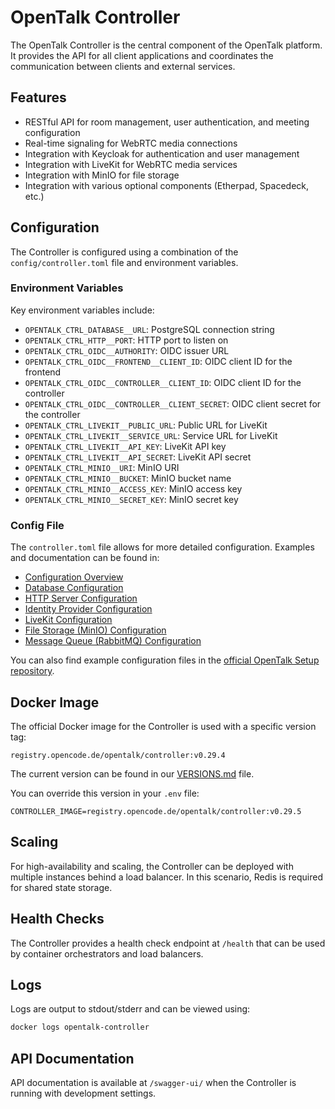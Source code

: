 # OpenTalk Controller

The OpenTalk Controller is the central component of the OpenTalk platform. It provides the API for all client applications and coordinates the communication between clients and external services.

## Features

- RESTful API for room management, user authentication, and meeting configuration
- Real-time signaling for WebRTC media connections
- Integration with Keycloak for authentication and user management
- Integration with LiveKit for WebRTC media services
- Integration with MinIO for file storage
- Integration with various optional components (Etherpad, Spacedeck, etc.)

## Configuration

The Controller is configured using a combination of the `config/controller.toml` file and environment variables.

### Environment Variables

Key environment variables include:

- `OPENTALK_CTRL_DATABASE__URL`: PostgreSQL connection string
- `OPENTALK_CTRL_HTTP__PORT`: HTTP port to listen on
- `OPENTALK_CTRL_OIDC__AUTHORITY`: OIDC issuer URL
- `OPENTALK_CTRL_OIDC__FRONTEND__CLIENT_ID`: OIDC client ID for the frontend
- `OPENTALK_CTRL_OIDC__CONTROLLER__CLIENT_ID`: OIDC client ID for the controller
- `OPENTALK_CTRL_OIDC__CONTROLLER__CLIENT_SECRET`: OIDC client secret for the controller
- `OPENTALK_CTRL_LIVEKIT__PUBLIC_URL`: Public URL for LiveKit
- `OPENTALK_CTRL_LIVEKIT__SERVICE_URL`: Service URL for LiveKit
- `OPENTALK_CTRL_LIVEKIT__API_KEY`: LiveKit API key
- `OPENTALK_CTRL_LIVEKIT__API_SECRET`: LiveKit API secret
- `OPENTALK_CTRL_MINIO__URI`: MinIO URI
- `OPENTALK_CTRL_MINIO__BUCKET`: MinIO bucket name
- `OPENTALK_CTRL_MINIO__ACCESS_KEY`: MinIO access key
- `OPENTALK_CTRL_MINIO__SECRET_KEY`: MinIO secret key

### Config File

The `controller.toml` file allows for more detailed configuration. Examples and documentation can be found in:

- [Configuration Overview](https://docs.opentalk.eu/admin/controller/core/configuration/)
- [Database Configuration](https://docs.opentalk.eu/admin/controller/core/database/)
- [HTTP Server Configuration](https://docs.opentalk.eu/admin/controller/core/http_server/)
- [Identity Provider Configuration](https://docs.opentalk.eu/admin/controller/core/oidc/)
- [LiveKit Configuration](https://docs.opentalk.eu/admin/controller/core/livekit/)
- [File Storage (MinIO) Configuration](https://docs.opentalk.eu/admin/controller/core/minio/)
- [Message Queue (RabbitMQ) Configuration](https://docs.opentalk.eu/admin/controller/core/rabbitmq/)

You can also find example configuration files in the [official OpenTalk Setup repository](https://gitlab.opencode.de/opentalk/ot-setup/-/tree/main/extras/opentalk-samples).

## Docker Image

The official Docker image for the Controller is used with a specific version tag:

```
registry.opencode.de/opentalk/controller:v0.29.4
```

The current version can be found in our [VERSIONS.md](/VERSIONS.md) file. 

You can override this version in your `.env` file:

```
CONTROLLER_IMAGE=registry.opencode.de/opentalk/controller:v0.29.5
```

## Scaling

For high-availability and scaling, the Controller can be deployed with multiple instances behind a load balancer. In this scenario, Redis is required for shared state storage.

## Health Checks

The Controller provides a health check endpoint at `/health` that can be used by container orchestrators and load balancers.

## Logs

Logs are output to stdout/stderr and can be viewed using:

```bash
docker logs opentalk-controller
```

## API Documentation

API documentation is available at `/swagger-ui/` when the Controller is running with development settings.